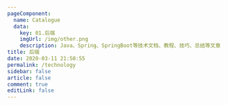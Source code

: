 ```yaml
---
pageComponent: 
  name: Catalogue
  data: 
    key: 01.后端
    imgUrl: /img/other.png
    description: Java、Spring、SpringBoot等技术文档、教程、技巧、总结等文章
title: 后端
date: 2020-03-11 21:50:55
permalink: /technology
sidebar: false
article: false
comment: true
editLink: false
---
```

